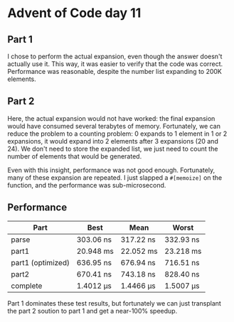 # Advent of Code day 11

## Part 1

I chose to perform the actual expansion, even though the answer doesn't actually use it. This way, it was easier to verify that the code was correct. Performance was reasonable, despite the number list expanding to 200K elements.


## Part 2

Here, the actual expansion would not have worked: the final expansion would have consumed several terabytes of memory. Fortunately, we can reduce the problem to a counting problem: 0 expands to 1 element in 1 or 2 expansions, it would expand into 2 elements after 3 expansions (20 and 24). We don't need to store the expanded list, we just need to count the number of elements that would be generated.

Even with this insight, performance was not good enough. Fortunately, many of these expansion are repeated. I just slapped a `#[memoize]` on the function, and the performance was sub-microsecond.

## Performance

| Part | Best | Mean |  Worst |
| ---- | ---- | ---- | ------ |
| parse | 303.06 ns | 317.22 ns | 332.93 ns |
| part1 | 20.948 ms | 22.052 ms | 23.218 ms |
| part1 (optimized) | 636.95 ns | 676.94 ns | 716.51 ns |
| part2 | 670.41 ns | 743.18 ns | 828.40 ns |
| complete | 1.4012 µs | 1.4466 µs | 1.5007 µs |

Part 1 dominates these test results, but fortunately we can just transplant the part 2 soution to part 1 and get a near-100% speedup.
